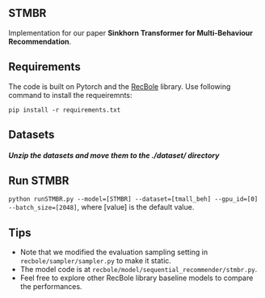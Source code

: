 ## STMBR
Implementation for our paper **Sinkhorn Transformer for Multi-Behaviour Recommendation**.

## Requirements
The code is built on Pytorch and the [RecBole](https://github.com/RUCAIBox/RecBole) library. Use following command to install the requeiremnts:

`pip install -r requirements.txt`


## Datasets

##### Unzip the datasets and move them to the *./dataset/* directory

## Run STMBR

`python runSTMBR.py --model=[STMBR] --dataset=[tmall_beh] --gpu_id=[0] --batch_size=[2048]`, where [value] is the default value.

## Tips
- Note that we modified the evaluation sampling setting in `recbole/sampler/sampler.py` to make it static.
- The model code is at `recbole/model/sequential_recommender/stmbr.py`.
- Feel free to explore other RecBole library baseline models to compare the performances.
